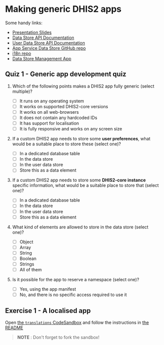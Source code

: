 # Making generic DHIS2 apps

Some handy links:

-   [Presentation Slides](https://docs.google.com/presentation/d/1OHwNn4TABl4dRoTTAAmyDw3GQo41HGgmAZ4MaTzbTmo/edit?usp=sharing)
-   [Data Store API Documentation](https://docs.dhis2.org/2.34/en/dhis2_developer_manual/web-api.html#data-store)
-   [User Data Store API Documentation](https://docs.dhis2.org/2.34/en/dhis2_developer_manual/web-api.html#user-data-store)
-   [App Service Data Store GitHub repo](https://github.com/dhis2/app-service-datastore)
-   [i18n repo](https://github.com/dhis2/d2-i18n)
-   [Data Store Management App](https://play.dhis2.org/dev/dhis-web-datastore/index.html#/)

## Quiz 1 - Generic app development quiz

1. Which of the following points makes a DHIS2 app fully generic (select multiple)?

    - [ ] It runs on any operating system
    - [ ] It works on supported DHIS2-core versions
    - [ ] It works on all web-browsers
    - [ ] It does not contain any hardcoded IDs
    - [ ] It has support for localisation
    - [ ] It is fully responsive and works on any screen size

2. If a custom DHIS2 app needs to store some **user preferences**, what would be a suitable place to store these (select one)?

    - [ ] In a dedicated database table
    - [ ] In the data store
    - [ ] In the user data store
    - [ ] Store this as a data element

3. If a custom DHIS2 app needs to store some **DHIS2-core instance** specific information, what would be a suitable place to store that (select one)?
    - [ ] In a dedicated database table
    - [ ] In the data store
    - [ ] In the user data store
    - [ ] Store this as a data element

4) What kind of elements are allowed to store in the data store (select one)?

    - [ ] Object
    - [ ] Array
    - [ ] String
    - [ ] Boolean
    - [ ] Strings
    - [ ] All of them

5. Is it possible for the app to reserve a namespace (select one)?

    - [ ] Yes, using the app manifest
    - [ ] No, and there is no specific access required to use it

## Exercise 1 - A localised app

Open [the `translations` CodeSandbox](https://codesandbox.io/s/github/dhis2/academy-web-app-dev-2020/tree/master/workshop-2/02-generic-dhis2-apps/translations?file=README.md) and follow the instructions in [the README](./translation/README.md)

> **NOTE** : Don't forget to fork the sandbox!

